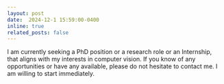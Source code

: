 ```yaml
---
layout: post
date:  2024-12-1 15:59:00-0400
inline: true
related_posts: false
---
```


I am currently seeking a PhD position or a research role or an Internship, that aligns with my interests in computer vision. If you know of any opportunities or have any available, please do not hesitate to contact me. I am willing to start immediately.
